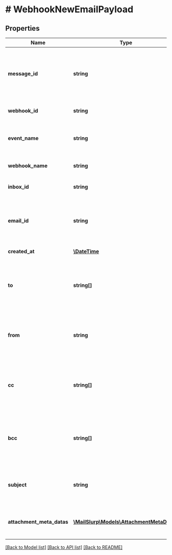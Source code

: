 # # WebhookNewEmailPayload

## Properties

Name | Type | Description | Notes
------------ | ------------- | ------------- | -------------
**message_id** | **string** | Idempotent message ID. Store this ID locally or in a database to prevent message duplication. | 
**webhook_id** | **string** | ID of webhook entity being triggered | 
**event_name** | **string** | Name of the event type webhook is being triggered for. | 
**webhook_name** | **string** | Name of the webhook being triggered | [optional] 
**inbox_id** | **string** | Id of the inbox that received an email | 
**email_id** | **string** | ID of the email that was received. Use this ID for fetching the email with the &#x60;EmailController&#x60;. | 
**created_at** | [**\DateTime**](\DateTime) | Date time of event creation | 
**to** | **string[]** | List of &#x60;To&#x60; recipient email addresses that the email was addressed to. See recipients object for names. | 
**from** | **string** | Who the email was sent from. An email address - see fromName for the sender name. | 
**cc** | **string[]** | List of &#x60;CC&#x60; recipients email addresses that the email was addressed to. See recipients object for names. | 
**bcc** | **string[]** | List of &#x60;BCC&#x60; recipients email addresses that the email was addressed to. See recipients object for names. | 
**subject** | **string** | The subject line of the email message as specified by SMTP subject header | [optional] 
**attachment_meta_datas** | [**\MailSlurp\Models\AttachmentMetaData[]**](AttachmentMetaData) | List of attachment meta data objects if attachments present | 

[[Back to Model list]](../../README#documentation-for-models) [[Back to API list]](../../README#documentation-for-api-endpoints) [[Back to README]](../../README)


